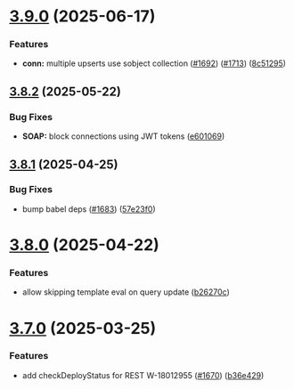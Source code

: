 # [3.9.0](https://github.com/jsforce/jsforce/compare/3.8.2...3.9.0) (2025-06-17)


### Features

* **conn:** multiple upserts use sobject collection  ([#1692](https://github.com/jsforce/jsforce/issues/1692)) ([#1713](https://github.com/jsforce/jsforce/issues/1713)) ([8c51295](https://github.com/jsforce/jsforce/commit/8c512956e9eeb64125f09521e1e56e5dbc60a119))



## [3.8.2](https://github.com/jsforce/jsforce/compare/3.8.1...3.8.2) (2025-05-22)


### Bug Fixes

* **SOAP:** block connections using JWT tokens ([e601069](https://github.com/jsforce/jsforce/commit/e601069efc00801d78394fbad17773d6998324d3))



## [3.8.1](https://github.com/jsforce/jsforce/compare/3.8.0...3.8.1) (2025-04-25)


### Bug Fixes

* bump babel deps ([#1683](https://github.com/jsforce/jsforce/issues/1683)) ([57e23f0](https://github.com/jsforce/jsforce/commit/57e23f08aa7476a20c11b32146d10e30dd528a92))



# [3.8.0](https://github.com/jsforce/jsforce/compare/3.7.0...3.8.0) (2025-04-22)


### Features

* allow skipping template eval on query update ([b26270c](https://github.com/jsforce/jsforce/commit/b26270c491ee227d91a643ec4bd723cb4855d666))



# [3.7.0](https://github.com/jsforce/jsforce/compare/3.6.6...3.7.0) (2025-03-25)


### Features

* add checkDeployStatus for REST W-18012955 ([#1670](https://github.com/jsforce/jsforce/issues/1670)) ([b36e429](https://github.com/jsforce/jsforce/commit/b36e429d894d6deec4766523aa4809b702bac7c8))



